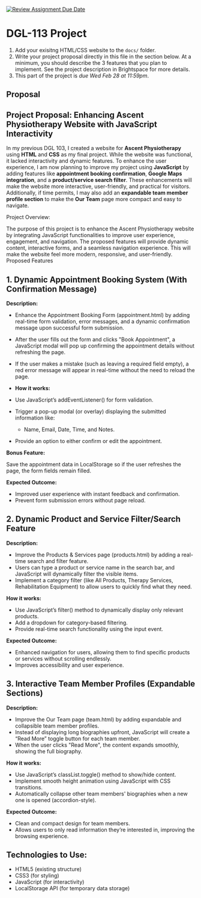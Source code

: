[![Review Assignment Due Date](https://classroom.github.com/assets/deadline-readme-button-22041afd0340ce965d47ae6ef1cefeee28c7c493a6346c4f15d667ab976d596c.svg)](https://classroom.github.com/a/5CdpQuHc)

# DGL-113 Project

1. Add your exisitng HTML/CSS website to the `docs/` folder.
1. Write your project proposal directly in this file in the
   section below. At a minimum, you should describe the 3 features
   that you plan to implement. See the project description in
   Brightspace for more details.
1. This part of the project is _due Wed Feb 28 at 11:59pm_.

## Proposal

## Project Proposal: Enhancing Ascent Physiotherapy Website with JavaScript Interactivity

In my previous DGL 103, I created a website for **Ascent Physiotherapy** using **HTML** and **CSS** as my final project. While the website was functional, it lacked interactivity and dynamic features. To enhance the user experience, I am now planning to improve my project using **JavaScript** by adding features like **appointment booking confirmation**, **Google Maps integration**, and a **product/service search filter**. These enhancements will make the website more interactive, user-friendly, and practical for visitors. Additionally, if time permits, I may also add an **expandable team member profile section** to make the **Our Team** page more compact and easy to navigate.

Project Overview:

The purpose of this project is to enhance the Ascent Physiotherapy website by integrating JavaScript functionalities to improve user experience, engagement, and navigation. The proposed features will provide dynamic content, interactive forms, and a seamless navigation experience. This will make the website feel more modern, responsive, and user-friendly.
Proposed Features

## 1. Dynamic Appointment Booking System (With Confirmation Message)

**Description:**

- Enhance the Appointment Booking Form (appointment.html) by adding real-time form validation, error messages, and a dynamic confirmation message upon successful form submission.
- After the user fills out the form and clicks "Book Appointment", a JavaScript modal will pop up confirming the appointment details without refreshing the page.
- If the user makes a mistake (such as leaving a required field empty), a red error message will appear in real-time without the need to reload the page.
- **How it works:**

- Use JavaScript’s addEventListener() for form validation.
- Trigger a pop-up modal (or overlay) displaying the submitted information like:
  - Name, Email, Date, Time, and Notes.
- Provide an option to either confirm or edit the appointment.

**Bonus Feature:**

Save the appointment data in LocalStorage so if the user refreshes the page, the form fields remain filled.

**Expected Outcome:**

- Improved user experience with instant feedback and confirmation.
- Prevent form submission errors without page reload.

## 2. Dynamic Product and Service Filter/Search Feature

**Description:**

- Improve the Products & Services page (products.html) by adding a real-time search and filter feature.
- Users can type a product or service name in the search bar, and JavaScript will dynamically filter the visible items.
- Implement a category filter (like All Products, Therapy Services, Rehabilitation Equipment) to allow users to quickly find what they need.

**How it works:**

- Use JavaScript’s filter() method to dynamically display only relevant products.
- Add a dropdown for category-based filtering.
- Provide real-time search functionality using the input event.

**Expected Outcome:**

- Enhanced navigation for users, allowing them to find specific products or services without scrolling endlessly.
- Improves accessibility and user experience.


## 3. Interactive Team Member Profiles (Expandable Sections)

**Description:**

- Improve the Our Team page (team.html) by adding expandable and collapsible team member profiles.
- Instead of displaying long biographies upfront, JavaScript will create a “Read More” toggle button for each team member.
- When the user clicks "Read More", the content expands smoothly, showing the full biography.

**How it works:**

- Use JavaScript’s classList.toggle() method to show/hide content.
- Implement smooth height animation using JavaScript with CSS transitions.
- Automatically collapse other team members' biographies when a new one is opened (accordion-style).

**Expected Outcome:**

- Clean and compact design for team members.
- Allows users to only read information they’re interested in, improving the browsing experience.
  

## Technologies to Use:

- HTML5 (existing structure)
- CSS3 (for styling)
- JavaScript (for interactivity)
- LocalStorage API (for temporary data storage)
